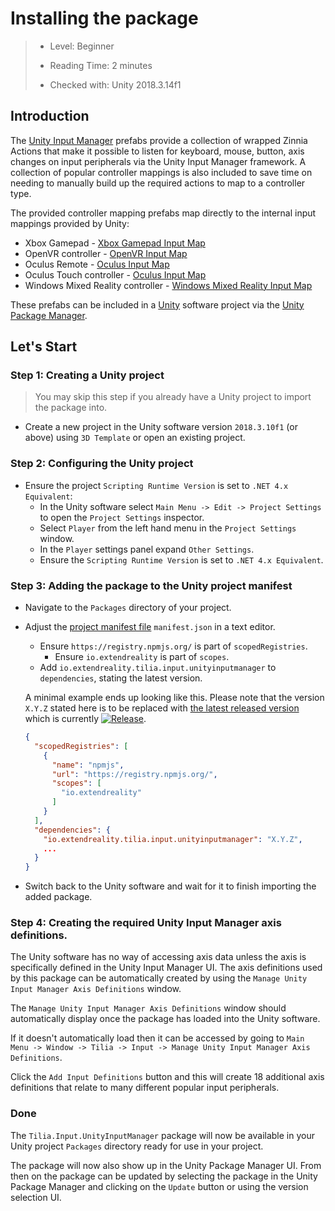 # Installing the package

> * Level: Beginner
>
> * Reading Time: 2 minutes
>
> * Checked with: Unity 2018.3.14f1

## Introduction

The [Unity Input Manager] prefabs provide a collection of wrapped Zinnia Actions that make it possible to listen for keyboard, mouse, button, axis changes on input peripherals via the Unity Input Manager framework. A collection of popular controller mappings is also included to save time on needing to manually build up the required actions to map to a controller type.

The provided controller mapping prefabs map directly to the internal input mappings provided by Unity:

* Xbox Gamepad - [Xbox Gamepad Input Map]
* OpenVR controller - [OpenVR Input Map]
* Oculus Remote - [Oculus Input Map]
* Oculus Touch controller - [Oculus Input Map]
* Windows Mixed Reality controller - [Windows Mixed Reality Input Map]

These prefabs can be included in a [Unity] software project via the [Unity Package Manager].

## Let's Start

### Step 1: Creating a Unity project

> You may skip this step if you already have a Unity project to import the package into.

* Create a new project in the Unity software version `2018.3.10f1` (or above) using `3D Template` or open an existing project.

### Step 2: Configuring the Unity project

* Ensure the project `Scripting Runtime Version` is set to `.NET 4.x Equivalent`:
  * In the Unity software select `Main Menu -> Edit -> Project Settings` to open the `Project Settings` inspector.
  * Select `Player` from the left hand menu in the `Project Settings` window.
  * In the `Player` settings panel expand `Other Settings`.
  * Ensure the `Scripting Runtime Version` is set to `.NET 4.x Equivalent`.

### Step 3: Adding the package to the Unity project manifest

* Navigate to the `Packages` directory of your project.
* Adjust the [project manifest file][Project-Manifest] `manifest.json` in a text editor.
  * Ensure `https://registry.npmjs.org/` is part of `scopedRegistries`.
    * Ensure `io.extendreality` is part of `scopes`.
  * Add `io.extendreality.tilia.input.unityinputmanager` to `dependencies`, stating the latest version.

  A minimal example ends up looking like this. Please note that the version `X.Y.Z` stated here is to be replaced with [the latest released version][Latest-Release] which is currently [![Release][Version-Release]][Releases].
  ```json
  {
    "scopedRegistries": [
      {
        "name": "npmjs",
        "url": "https://registry.npmjs.org/",
        "scopes": [
          "io.extendreality"
        ]
      }
    ],
    "dependencies": {
      "io.extendreality.tilia.input.unityinputmanager": "X.Y.Z",
      ...
    }
  }
  ```
* Switch back to the Unity software and wait for it to finish importing the added package.

### Step 4: Creating the required Unity Input Manager axis definitions.

The Unity software has no way of accessing axis data unless the axis is specifically defined in the Unity Input Manager UI. The axis definitions used by this package can be automatically created by using the `Manage Unity Input Manager Axis Definitions` window.

The `Manage Unity Input Manager Axis Definitions` window should automatically display once the package has loaded into the Unity software.

If it doesn't automatically load then it can be accessed by going to `Main Menu -> Window -> Tilia -> Input -> Manage Unity Input Manager Axis Definitions`.

Click the `Add Input Definitions` button and this will create 18 additional axis definitions that relate to many different popular input peripherals.

### Done

The `Tilia.Input.UnityInputManager` package will now be available in your Unity project `Packages` directory ready for use in your project.

The package will now also show up in the Unity Package Manager UI. From then on the package can be updated by selecting the package in the Unity Package Manager and clicking on the `Update` button or using the version selection UI.

[Unity Input Manager]: https://docs.unity3d.com/Manual/class-InputManager.html
[Xbox Gamepad Input Map]: https://wiki.unity3d.com/index.php/Xbox360Controller
[OpenVR Input Map]: https://docs.unity3d.com/Manual/OpenVRControllers.html
[Oculus Input Map]: https://docs.unity3d.com/Manual/OculusControllers.html
[Windows Mixed Reality Input Map]: https://docs.unity3d.com/Manual/Windows-Mixed-Reality-Input.html
[Unity]: https://unity3d.com/
[Unity Package Manager]: https://docs.unity3d.com/Manual/upm-ui.html
[Project-Manifest]: https://docs.unity3d.com/Manual/upm-manifestPrj.html
[Version-Release]: https://img.shields.io/github/release/ExtendRealityLtd/Tilia.Input.UnityInputManager.svg
[Releases]: ../../releases
[Latest-Release]: ../../releases/latest